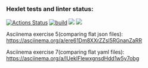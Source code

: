### Hexlet tests and linter status:
[![Actions Status](https://github.com/andreevmo/java-project-lvl2/workflows/hexlet-check/badge.svg)](https://github.com/andreevmo/java-project-lvl2/actions)
[![build](https://github.com/andreevmo/java-project-lvl2/actions/workflows/build.yml/badge.svg)](https://github.com/andreevmo/java-project-lvl2/actions/workflows/build.yml)
<a href="https://codeclimate.com/github/andreevmo/java-project-lvl2/maintainability"><img src="https://api.codeclimate.com/v1/badges/ac57136c953090991d47/maintainability" /></a>
<a href="https://codeclimate.com/github/andreevmo/java-project-lvl2/test_coverage"><img src="https://api.codeclimate.com/v1/badges/ac57136c953090991d47/test_coverage" /></a>

Asciinema exercise 5(comparing flat json files):
https://asciinema.org/a/ere61Dm8XXrZZsl5RGnanZaRR

Asciinema exercise 7(comparing flat yaml files):
https://asciinema.org/a/lUeklFlewxgnsdHdd1w5y7obg
